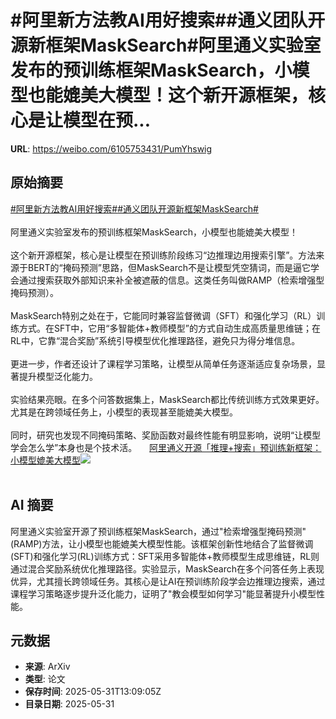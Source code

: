 # #阿里新方法教AI用好搜索##通义团队开源新框架MaskSearch#阿里通义实验室发布的预训练框架MaskSearch，小模型也能媲美大模型！这个新开源框架，核心是让模型在预...

**URL**: https://weibo.com/6105753431/PumYhswig

## 原始摘要

<a href="https://m.weibo.cn/search?containerid=231522type%3D1%26t%3D10%26q%3D%23%E9%98%BF%E9%87%8C%E6%96%B0%E6%96%B9%E6%B3%95%E6%95%99AI%E7%94%A8%E5%A5%BD%E6%90%9C%E7%B4%A2%23&amp;extparam=%23%E9%98%BF%E9%87%8C%E6%96%B0%E6%96%B9%E6%B3%95%E6%95%99AI%E7%94%A8%E5%A5%BD%E6%90%9C%E7%B4%A2%23" data-hide=""><span class="surl-text">#阿里新方法教AI用好搜索#</span></a><a href="https://m.weibo.cn/search?containerid=231522type%3D1%26t%3D10%26q%3D%23%E9%80%9A%E4%B9%89%E5%9B%A2%E9%98%9F%E5%BC%80%E6%BA%90%E6%96%B0%E6%A1%86%E6%9E%B6MaskSearch%23&amp;extparam=%23%E9%80%9A%E4%B9%89%E5%9B%A2%E9%98%9F%E5%BC%80%E6%BA%90%E6%96%B0%E6%A1%86%E6%9E%B6MaskSearch%23" data-hide=""><span class="surl-text">#通义团队开源新框架MaskSearch#</span></a><br><br>阿里通义实验室发布的预训练框架MaskSearch，小模型也能媲美大模型！<br><br>这个新开源框架，核心是让模型在预训练阶段练习“边推理边用搜索引擎”。方法来源于BERT的“掩码预测”思路，但MaskSearch不是让模型凭空猜词，而是逼它学会通过搜索获取外部知识来补全被遮蔽的信息。这类任务叫做RAMP（检索增强型掩码预测）。<br><br>MaskSearch特别之处在于，它能同时兼容监督微调（SFT）和强化学习（RL）训练方式。在SFT中，它用“多智能体+教师模型”的方式自动生成高质量思维链；在RL中，它靠“混合奖励”系统引导模型优化推理路径，避免只为得分堆信息。<br><br>更进一步，作者还设计了课程学习策略，让模型从简单任务逐渐适应复杂场景，显著提升模型泛化能力。<br><br>实验结果亮眼。在多个问答数据集上，MaskSearch都比传统训练方式效果更好。尤其是在跨领域任务上，小模型的表现甚至能媲美大模型。<br><br>同时，研究也发现不同掩码策略、奖励函数对最终性能有明显影响，说明“让模型学会怎么学”本身也是个技术活。 <a href="https://weibo.com/ttarticle/p/show?id=2309405172381458235537" data-hide=""><span class="url-icon"><img style="width: 1rem;height: 1rem" src="https://h5.sinaimg.cn/upload/2015/09/25/3/timeline_card_small_article_default.png" referrerpolicy="no-referrer"></span><span class="surl-text">阿里通义开源「推理+搜索」预训练新框架：小模型媲美大模型</span></a><img style="" src="https://tvax3.sinaimg.cn/large/006Fd7o3ly1i1yowvo0xgj30rs0fm0x3.jpg" referrerpolicy="no-referrer"><br><br>

## AI 摘要

阿里通义实验室开源了预训练框架MaskSearch，通过"检索增强型掩码预测"(RAMP)方法，让小模型也能媲美大模型性能。该框架创新性地结合了监督微调(SFT)和强化学习(RL)训练方式：SFT采用多智能体+教师模型生成思维链，RL则通过混合奖励系统优化推理路径。实验显示，MaskSearch在多个问答任务上表现优异，尤其擅长跨领域任务。其核心是让AI在预训练阶段学会边推理边搜索，通过课程学习策略逐步提升泛化能力，证明了"教会模型如何学习"能显著提升小模型性能。

## 元数据

- **来源**: ArXiv
- **类型**: 论文
- **保存时间**: 2025-05-31T13:09:05Z
- **目录日期**: 2025-05-31
